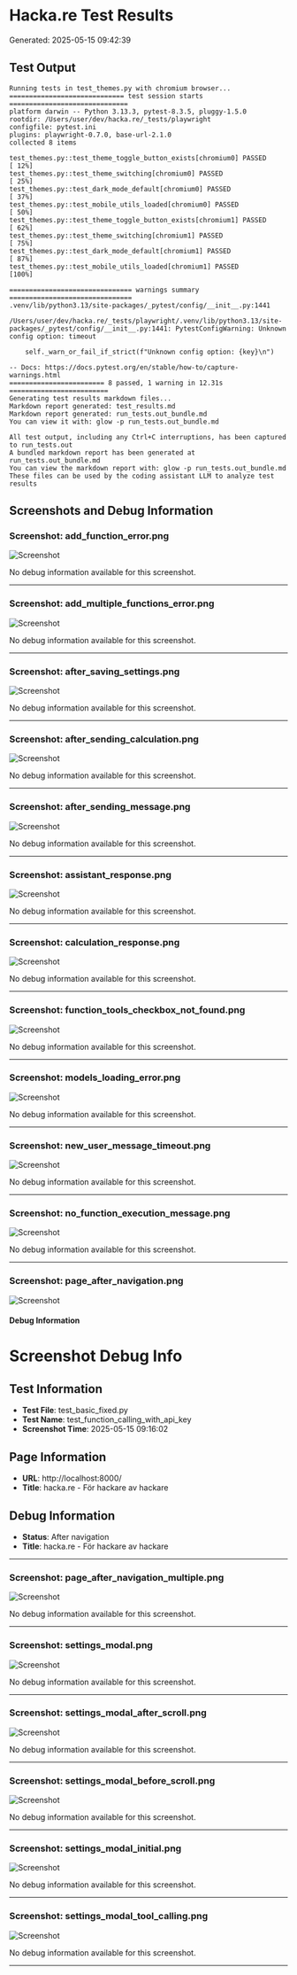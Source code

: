 # Hacka.re Test Results

Generated: 2025-05-15 09:42:39

## Test Output

```
Running tests in test_themes.py with chromium browser...
============================= test session starts ==============================
platform darwin -- Python 3.13.3, pytest-8.3.5, pluggy-1.5.0
rootdir: /Users/user/dev/hacka.re/_tests/playwright
configfile: pytest.ini
plugins: playwright-0.7.0, base-url-2.1.0
collected 8 items

test_themes.py::test_theme_toggle_button_exists[chromium0] PASSED        [ 12%]
test_themes.py::test_theme_switching[chromium0] PASSED                   [ 25%]
test_themes.py::test_dark_mode_default[chromium0] PASSED                 [ 37%]
test_themes.py::test_mobile_utils_loaded[chromium0] PASSED               [ 50%]
test_themes.py::test_theme_toggle_button_exists[chromium1] PASSED        [ 62%]
test_themes.py::test_theme_switching[chromium1] PASSED                   [ 75%]
test_themes.py::test_dark_mode_default[chromium1] PASSED                 [ 87%]
test_themes.py::test_mobile_utils_loaded[chromium1] PASSED               [100%]

=============================== warnings summary ===============================
.venv/lib/python3.13/site-packages/_pytest/config/__init__.py:1441
  /Users/user/dev/hacka.re/_tests/playwright/.venv/lib/python3.13/site-packages/_pytest/config/__init__.py:1441: PytestConfigWarning: Unknown config option: timeout
  
    self._warn_or_fail_if_strict(f"Unknown config option: {key}\n")

-- Docs: https://docs.pytest.org/en/stable/how-to/capture-warnings.html
======================== 8 passed, 1 warning in 12.31s =========================
Generating test results markdown files...
Markdown report generated: test_results.md
Markdown report generated: run_tests.out_bundle.md
You can view it with: glow -p run_tests.out_bundle.md

All test output, including any Ctrl+C interruptions, has been captured to run_tests.out
A bundled markdown report has been generated at run_tests.out_bundle.md
You can view the markdown report with: glow -p run_tests.out_bundle.md
These files can be used by the coding assistant LLM to analyze test results
```

## Screenshots and Debug Information

### Screenshot: add_function_error.png

![Screenshot](screenshots/add_function_error.png)

No debug information available for this screenshot.

---

### Screenshot: add_multiple_functions_error.png

![Screenshot](screenshots/add_multiple_functions_error.png)

No debug information available for this screenshot.

---

### Screenshot: after_saving_settings.png

![Screenshot](screenshots/after_saving_settings.png)

No debug information available for this screenshot.

---

### Screenshot: after_sending_calculation.png

![Screenshot](screenshots/after_sending_calculation.png)

No debug information available for this screenshot.

---

### Screenshot: after_sending_message.png

![Screenshot](screenshots/after_sending_message.png)

No debug information available for this screenshot.

---

### Screenshot: assistant_response.png

![Screenshot](screenshots/assistant_response.png)

No debug information available for this screenshot.

---

### Screenshot: calculation_response.png

![Screenshot](screenshots/calculation_response.png)

No debug information available for this screenshot.

---

### Screenshot: function_tools_checkbox_not_found.png

![Screenshot](screenshots/function_tools_checkbox_not_found.png)

No debug information available for this screenshot.

---

### Screenshot: models_loading_error.png

![Screenshot](screenshots/models_loading_error.png)

No debug information available for this screenshot.

---

### Screenshot: new_user_message_timeout.png

![Screenshot](screenshots/new_user_message_timeout.png)

No debug information available for this screenshot.

---

### Screenshot: no_function_execution_message.png

![Screenshot](screenshots/no_function_execution_message.png)

No debug information available for this screenshot.

---

### Screenshot: page_after_navigation.png

![Screenshot](screenshots/page_after_navigation.png)

#### Debug Information

# Screenshot Debug Info

## Test Information

- **Test File**: test_basic_fixed.py
- **Test Name**: test_function_calling_with_api_key
- **Screenshot Time**: 2025-05-15 09:16:02

## Page Information

- **URL**: http://localhost:8000/
- **Title**: hacka.re - För hackare av hackare

## Debug Information

- **Status**: After navigation
- **Title**: hacka.re - För hackare av hackare


---

### Screenshot: page_after_navigation_multiple.png

![Screenshot](screenshots/page_after_navigation_multiple.png)

No debug information available for this screenshot.

---

### Screenshot: settings_modal.png

![Screenshot](screenshots/settings_modal.png)

No debug information available for this screenshot.

---

### Screenshot: settings_modal_after_scroll.png

![Screenshot](screenshots/settings_modal_after_scroll.png)

No debug information available for this screenshot.

---

### Screenshot: settings_modal_before_scroll.png

![Screenshot](screenshots/settings_modal_before_scroll.png)

No debug information available for this screenshot.

---

### Screenshot: settings_modal_initial.png

![Screenshot](screenshots/settings_modal_initial.png)

No debug information available for this screenshot.

---

### Screenshot: settings_modal_tool_calling.png

![Screenshot](screenshots/settings_modal_tool_calling.png)

No debug information available for this screenshot.

---

